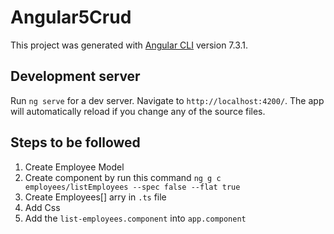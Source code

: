 # Angular5Crud

This project was generated with [Angular CLI](https://github.com/angular/angular-cli) version 7.3.1.

## Development server

Run `ng serve` for a dev server. Navigate to `http://localhost:4200/`. The app will automatically reload if you change any of the source files.

## Steps to be followed

1. Create Employee Model
2. Create component by run this command `ng g c employees/listEmployees --spec false --flat true`
3. Create Employees[] arry in `.ts` file
4. Add Css
5. Add the `list-employees.component` into `app.component`